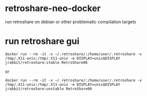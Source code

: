 # retroshare-neo-docker
run retroshare on debian or other problematic compilation targets

# run retroshare gui

`docker run --rm -it -v ~/.retroshare/:/home/user/.retroshare -v /tmp/.X11-unix:/tmp/.X11-unix -e DISPLAY=unix$DISPLAY jrabbit/retroshare:stable RetroShare06`

or

`docker run --rm -it -v ~/.retroshare/:/home/user/.retroshare -v /tmp/.X11-unix:/tmp/.X11-unix -e DISPLAY=unix$DISPLAY jrabbit/retroshare:unstable RetroShare06`
